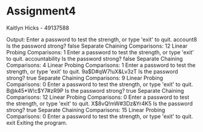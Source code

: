 # Assignment4

Kaitlyn Hicks - 49137588


Output:
Enter a password to test the strength, or type 'exit' to quit.
account8
Is the password strong? false
Separate Chaining Comparisons: 12
Linear Probing Comparisons: 1
Enter a password to test the strength, or type 'exit' to quit.
accountability
Is the password strong? false
Separate Chaining Comparisons: 4
Linear Probing Comparisons: 1
Enter a password to test the strength, or type 'exit' to quit.
9a$D#qW7!uX&Lv3zT
Is the password strong? true
Separate Chaining Comparisons: 9
Linear Probing Comparisons: 0
Enter a password to test the strength, or type 'exit' to quit.
B@k45*W!c$Y7#zR9P
Is the password strong? true
Separate Chaining Comparisons: 12
Linear Probing Comparisons: 0
Enter a password to test the strength, or type 'exit' to quit.
X$8vQ!mW#3Dz&Yr4K5
Is the password strong? true
Separate Chaining Comparisons: 15
Linear Probing Comparisons: 0
Enter a password to test the strength, or type 'exit' to quit.
exit
Exiting the program.
